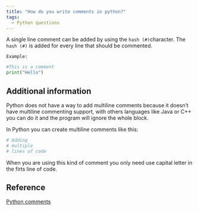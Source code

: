 ```yaml
---
title: "How do you write comments in python?"
tags:
  - Python questions
---
```


A single line comment can be added by using the `hash (#)`character. The `hash (#)` is added for every line that should be commented.

`Example:`

```python
#This is a comment
print("Hello")
```

## Additional information

Python does not have a way to add multiline comments because it  doesn’t have multiline commenting support, with others languages like Java or C++ you can do it and the program will ignore the whole block.

In Python you can create multiline comments like this:

```python
# Adding
# multiple
# lines of code
```

When you are using this kind of comment you only need use capital letter in the firts line of code.

## Reference

[Python comments](https://pythonspot.com/comments/)
